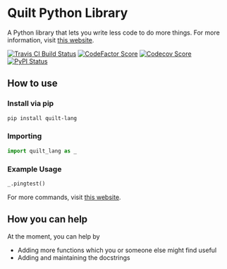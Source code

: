 # Quilt Python Library
A Python library that lets you write less code to do more things. For more information, visit [this website](https://quilt-lang.richie-bendall.ml/).

[![Travis CI Build Status](https://img.shields.io/travis/com/Richienb/quilt/master.svg?style=for-the-badge)](https://travis-ci.com/Richienb/quilt)
[![CodeFactor Score](https://www.codefactor.io/repository/github/richienb/quilt/badge?style=for-the-badge)](https://www.codefactor.io/repository/github/richienb/quilt)
[![Codecov Score](https://img.shields.io/codecov/c/github/Richienb/quilt/master.svg?style=for-the-badge)](https://codecov.io/gh/Richienb/quilt)
[![PyPI Status](https://img.shields.io/pypi/status/quilt-lang.svg?style=for-the-badge)](https://pypi.org/project/quilt-lang)

## How to use

### Install via pip
```sh
pip install quilt-lang
```

### Importing
```py
import quilt_lang as _
```

### Example Usage
```py
_.pingtest()
```

For more commands, visit [this website](https://quilt-lang.richie-bendall.ml/commands/quilt_lang.html).

## How you can help

At the moment, you can help by
- Adding more functions which you or someone else might find useful
- Adding and maintaining the docstrings
